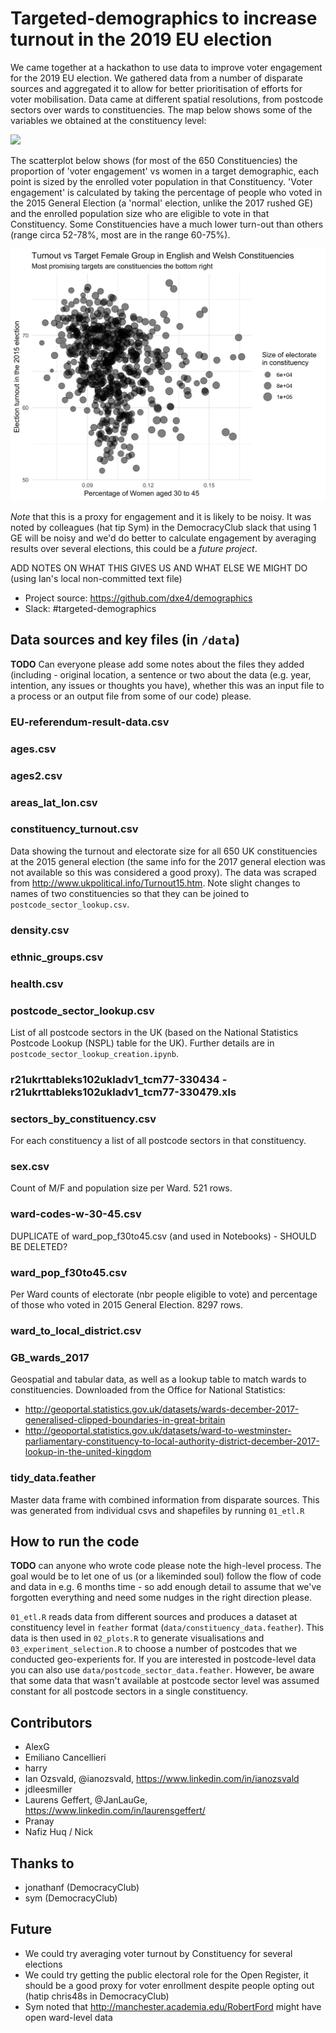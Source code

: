 # Targeted-demographics to increase turnout in the 2019 EU election
We came together at a hackathon to use data to improve voter engagement for the 2019 EU election. We gathered data from a number of disparate sources and aggregated it to allow for better prioritisation of efforts for voter mobilisation. Data came at different spatial resolutions, from postcode sectors over wards to constituencies. The map below shows some of the variables we obtained at the constituency level:

![](maps.png)

The scatterplot below shows (for most of the 650 Constituencies) the proportion of 'voter engagement' vs women in a target demographic, each point is sized by the enrolled voter population in that Constituency. 'Voter engagement' is calculated by taking the percentage of people who voted in the 2015 General Election (a 'normal' election, unlike the 2017 rushed GE) and the enrolled population size who are eligible to vote in that Constituency. Some Constituencies have a much lower turn-out than others (range circa 52-78%, most are in the range 60-75%).

![](plot_women_vs_turnout.png)

_Note_ that this is a proxy for engagement and it is likely to be noisy. It was noted by colleagues (hat tip Sym) in the DemocracyClub slack that using 1 GE will be noisy and we'd do better to calculate engagement by averaging results over several elections, this could be a _future project_.

ADD NOTES ON WHAT THIS GIVES US AND WHAT ELSE WE MIGHT DO (using Ian's local non-committed text file)

* Project source: https://github.com/dxe4/demographics
* Slack: #targeted-demographics

## Data sources and key files (in `/data`)
**TODO** Can everyone please add some notes about the files they added (including - original location, a sentence or two about the data (e.g. year, intention, any issues or thoughts you have), whether this was an input file to a process or an output file from some of our code) please.

### EU-referendum-result-data.csv

### ages.csv

### ages2.csv

### areas_lat_lon.csv

### constituency_turnout.csv
Data showing the turnout and electorate size for all 650 UK constituencies at the 2015 general election (the same info for the 2017 general election was not available so this was considered a good proxy). The data was scraped from http://www.ukpolitical.info/Turnout15.htm. Note slight changes to names of two constituencies so that they can be joined to `postcode_sector_lookup.csv`.

### density.csv

### ethnic_groups.csv

### health.csv

### postcode_sector_lookup.csv
List of all postcode sectors in the UK (based on the National Statistics Postcode Lookup (NSPL) table for the UK). Further details are in `postcode_sector_lookup_creation.ipynb`.

### r21ukrttableks102ukladv1_tcm77-330434 - r21ukrttableks102ukladv1_tcm77-330479.xls

### sectors_by_constituency.csv
For each constituency a list of all postcode sectors in that constituency.

### sex.csv
Count of M/F and population size per Ward. 521 rows.

### ward-codes-w-30-45.csv
DUPLICATE of ward_pop_f30to45.csv (and used in Notebooks) - SHOULD BE DELETED?

### ward_pop_f30to45.csv
Per Ward counts of electorate (nbr people eligible to vote) and percentage of those who voted in 2015 General Election. 8297 rows.

### ward_to_local_district.csv

### GB_wards_2017
Geospatial and tabular data, as well as a lookup table to match wards to constituencies. Downloaded from the Office for National Statistics:
* http://geoportal.statistics.gov.uk/datasets/wards-december-2017-generalised-clipped-boundaries-in-great-britain
* http://geoportal.statistics.gov.uk/datasets/ward-to-westminster-parliamentary-constituency-to-local-authority-district-december-2017-lookup-in-the-united-kingdom

### tidy_data.feather
Master data frame with combined information from disparate sources. This was generated from individual csvs and shapefiles by running `01_etl.R`

## How to run the code
**TODO** can anyone who wrote code please note the high-level process. The goal would be to let one of us (or a likeminded soul) follow the flow of code and data in e.g. 6 months time - so add enough detail to assume that we've forgotten everything and need some nudges in the right direction please.

`01_etl.R` reads data from different sources and produces a dataset at constituency level in `feather` format (`data/constituency_data.feather`). This data is then used in `02_plots.R` to generate visualisations and `03_experiment_selection.R` to choose a number of postcodes that we conducted geo-experients for. If you are interested in postcode-level data you can also use `data/postcode_sector_data.feather`. However, be aware that some data that wasn't available at postcode sector level was assumed constant for all postcode sectors in a single constituency.

## Contributors
* AlexG
* Emiliano Cancellieri
* harry
* Ian Ozsvald, @ianozsvald, https://www.linkedin.com/in/ianozsvald
* jdleesmiller
* Laurens Geffert, @JanLauGe, https://www.linkedin.com/in/laurensgeffert/
* Pranay
* Nafiz Huq / Nick

## Thanks to
* jonathanf (DemocracyClub)
* sym (DemocracyClub)

## Future
* We could try averaging voter turnout by Constituency for several elections
* We could try getting the public electoral role for the Open Register, it should be a good proxy for voter enrollment despite people opting out (hatip chris48s in DemocracyClub)
* Sym noted that http://manchester.academia.edu/RobertFord might have open ward-level data

